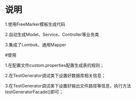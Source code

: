 # 说明

1.使用FreeMarker模板生成代码

2.自动生成Model、Service、Controller等业务类

3.集成了Lombok、通用Mapper

#使用

1.在配置文件custom.properties配置生成表的规则；

2.在TestGenerator调试类下设置好数据库相关信息；

3.在TestGenerator调试类下设置好输出文件路径等信息，执行方法testGeneratorFacade()即可；



